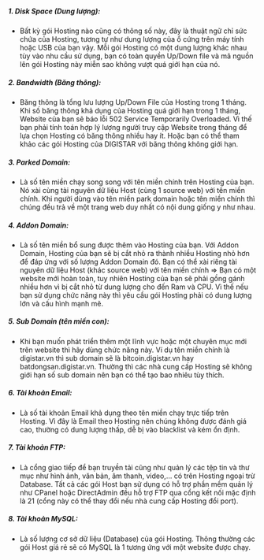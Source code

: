 ##### 1. Disk Space (Dung lượng):

- Bất kỳ gói Hosting nào cũng có thông số này, đây là thuật ngữ chỉ sức chứa của Hosting, tương tự như dung lượng của ổ cứng trên máy tính hoặc USB của bạn vậy. Mỗi gói Hosting có một dung lượng khác nhau tùy vào nhu cầu sử dụng, bạn có toàn quyền Up/Down file và mã nguồn lên gói Hosting này miễn sao không vượt quá giới hạn của nó. 

##### 2. Bandwidth (Băng thông):

- Băng thông là tổng lưu lượng Up/Down File của Hosting trong 1 tháng. Khi số băng thông khả dụng của Hosting quá giới hạn trong 1 tháng, Website của bạn sẽ báo lỗi 502 Service Temporarily Overloaded. Vì thế bạn phải tính toán hợp lý lượng người truy cập Website trong tháng để lựa chọn Hosting có băng thông nhiều hay ít. Hoặc bạn có thể tham khảo các gói Hosting của DIGISTAR với băng thông không giới hạn.

##### 3. Parked Domain:

- Là số tên miền chạy song song với tên miền chính trên Hosting của bạn. Nó xài cùng tài nguyên dữ liệu Host (cùng 1 source web) với tên miền chính. Khi người dùng vào tên miền park domain hoặc tên miền chính thì chúng đều trả về một trang web duy nhất có nội dung giống y như nhau.

##### 4. Addon Domain:

- Là số tên miền bổ sung được thêm vào Hosting của bạn. Với Addon Domain, Hosting của bạn sẽ bị cắt nhỏ ra thành nhiều Hosting nhỏ hơn để đáp ứng với số lượng Addon Domain đó. Bạn có thể xài riêng tài nguyên dữ liệu Host (khác source web) với tên miền chính => Bạn có một website mới hoàn toàn, tuy nhiên Hosting của bạn sẽ phải gồng gánh nhiều hơn vì bị cắt nhỏ từ dung lượng cho đến Ram và CPU. Vì thế nếu bạn sử dụng chức năng này thì yêu cầu gói Hosting phải có dung lượng lớn và cấu hình mạnh mẽ.

##### 5. Sub Domain (tên miền con):

- Khi bạn muốn phát triển thêm một lĩnh vực hoặc một chuyên mục mới trên website thì hãy dùng chức năng này. Ví dụ tên miền chính là digistar.vn thì sub domain sẽ là bitcoin.digistar.vn hay batdongsan.digistar.vn. Thường thì các nhà cung cấp Hosting sẽ không giới hạn số sub domain nên bạn có thể tạo bao nhiêu tùy thích.

##### 6. Tài khoản Email:

- Là số tài khoản Email khả dụng theo tên miền chạy trực tiếp trên Hosting. Vì đây là Email theo Hosting nên chúng không được đánh giá cao, thường có dung lượng thấp, dễ bị vào blacklist và kém ổn định.

##### 7. Tài khoản FTP:

- Là cổng giao tiếp để bạn truyền tải cũng như quản lý các tệp tin và thư mục như hình ảnh, văn bản, âm thanh, video,… có trên Hosting ngoại trừ Database. Tất cả các gói Host bạn sử dụng có hỗ trợ phần mềm quản lý như CPanel hoặc DirectAdmin đều hỗ trợ FTP qua cổng kết nối mặc định là 21 (cổng này có thể thay đổi nếu nhà cung cấp Hosting đổi port).

##### 8. Tài khoản MySQL:

- Là số lượng cơ sở dữ liệu (Database) của gói Hosting. Thông thường các gói Host giá rẻ sẽ có MySQL là 1 tương ứng với một website được chạy.